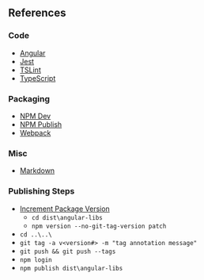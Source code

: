 ## References

### Code

  * [Angular](https://angular.io/docs)
  * [Jest](https://jestjs.io/docs/en/getting-started)
  * [TSLint](https://palantir.github.io/tslint/)
  * [TypeScript](https://www.typescriptlang.org/docs/home.html)

### Packaging

  * [NPM Dev](https://docs.npmjs.com/misc/developers)
  * [NPM Publish](https://docs.npmjs.com/getting-started/publishing-npm-packages)
  * [Webpack](https://webpack.js.org/guides/author-libraries/#authoring-a-library)

### Misc

  * [Markdown](https://guides.github.com/features/mastering-markdown/#what)

### Publishing Steps
  * [Increment Package Version](https://docs.npmjs.com/cli/version)
    * `cd dist\angular-libs`
    * `npm version --no-git-tag-version patch`
  * `cd ..\..\`
  * `git tag -a v<version#> -m "tag annotation message"`
  * `git push && git push --tags`
  * `npm login`
  * `npm publish dist\angular-libs`